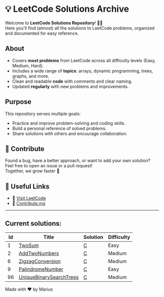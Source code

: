 # 💡 LeetCode Solutions Archive

Welcome to **LeetCode Solutions Repository**! 👨‍💻  
Here you'll find (almost) all the solutions to LeetCode problems, organized and documented for easy reference.

##  About

-  Covers **most problems** from LeetCode across all difficulty levels (Easy, Medium, Hard).
-  Includes a wide range of **topics**: arrays, dynamic programming, trees, graphs, and more.
-  Clean and readable **code** with comments and clear naming.
-  Updated **regularly** with new problems and improvements.

##  Purpose

This repository serves multiple goals:
-  Practice and improve problem-solving and coding skills.
-  Build a personal reference of solved problems.
-  Share solutions with others and encourage collaboration.

## 🙌 Contribute

Found a bug, have a better approach, or want to add your own solution?  
Feel free to open an issue or a pull request!  
Together, we grow faster 🚀

## 🔗 Useful Links

- 🧩 [Visit LeetCode](https://leetcode.com/)
- 🙌 [Contribute.mg](./CONTRIBUTING.md)
---

## Current solutions:
|    Id    |    Title    |    Solution    |    Difficulty    |  
| -------- | ----------- | -------------- | ---------------- |
|1| [TwoSum](https://leetcode.com/problems/two-sum/)| [C](./Solutions/TwoSum/C/sol.c)|Easy|
|2|[AddTwoNumbers](https://leetcode.com/problems/add-two-numbers/)|[C](./Solutions/AddTwoNumbers/C/sol.c)|Medium|
|6|[ZigzagConversion](https://leetcode.com/problems/zigzag-conversion/)|[C](./Solutions/ZigzagConversion/sol.c)|Medium|
|9|[PalindromeNumber](https://leetcode.com/problems/palindrome-number/)|[C](./Solutions/PalindromeNumber/sol.c)|Easy|
|96|[UniqueBinarySearchTrees](https://leetcode.com/problems/unique-binary-search-trees/)|[C](./Solutions/UniqueBinarySearchTrees/C/sol.c)|Medium|

Made with ❤️ by Marius
